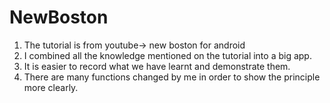 # NewBoston
1) The tutorial is from youtube-> new boston for android
2) I combined all the knowledge mentioned on the tutorial into a big app.
3) It is easier to record what we have learnt and demonstrate them.
4) There are many functions changed by me in order to show the principle more clearly. 
